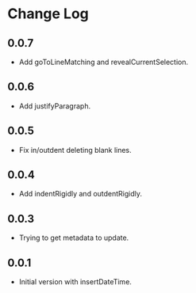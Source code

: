 # Change Log

## 0.0.7

- Add goToLineMatching and revealCurrentSelection.

## 0.0.6

- Add justifyParagraph.

## 0.0.5

- Fix in/outdent deleting blank lines.

## 0.0.4

- Add indentRigidly and outdentRigidly.

## 0.0.3

- Trying to get metadata to update.

## 0.0.1

- Initial version with insertDateTime.

